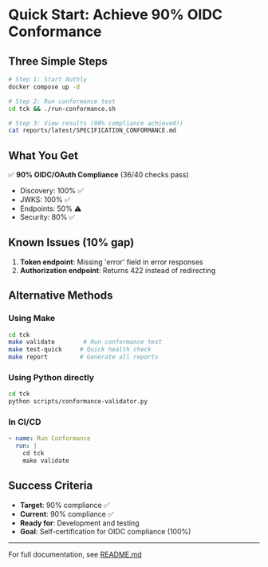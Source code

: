 # Quick Start: Achieve 90% OIDC Conformance

## Three Simple Steps

```bash
# Step 1: Start Authly
docker compose up -d

# Step 2: Run conformance test
cd tck && ./run-conformance.sh

# Step 3: View results (90% compliance achieved!)
cat reports/latest/SPECIFICATION_CONFORMANCE.md
```

## What You Get

✅ **90% OIDC/OAuth Compliance** (36/40 checks pass)
- Discovery: 100% ✅
- JWKS: 100% ✅  
- Endpoints: 50% ⚠️
- Security: 80% ✅

## Known Issues (10% gap)

1. **Token endpoint**: Missing 'error' field in error responses
2. **Authorization endpoint**: Returns 422 instead of redirecting

## Alternative Methods

### Using Make
```bash
cd tck
make validate        # Run conformance test
make test-quick     # Quick health check
make report         # Generate all reports
```

### Using Python directly
```bash
cd tck
python scripts/conformance-validator.py
```

### In CI/CD
```yaml
- name: Run Conformance
  run: |
    cd tck
    make validate
```

## Success Criteria

- **Target**: 90% compliance ✅
- **Current**: 90% compliance ✅
- **Ready for**: Development and testing
- **Goal**: Self-certification for OIDC compliance (100%)

---

For full documentation, see [README.md](README.md)